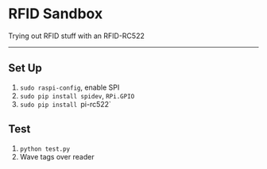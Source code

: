 # RFID Sandbox

Trying out RFID stuff with an RFID-RC522

<hr>

## Set Up

1. `sudo raspi-config`, enable SPI
2. `sudo pip install spidev`, `RPi.GPIO`
3. `sudo pip install `pi-rc522`

## Test

1. `python test.py`
2. Wave tags over reader

